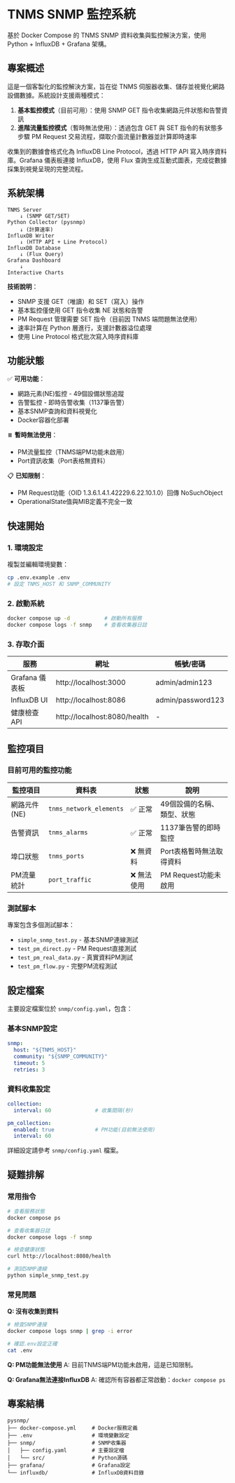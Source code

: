 # TNMS SNMP 監控系統

基於 Docker Compose 的 TNMS SNMP 資料收集與監控解決方案，使用 Python + InfluxDB + Grafana 架構。

## 專案概述

這是一個客製化的監控解決方案，旨在從 TNMS 伺服器收集、儲存並視覺化網路設備數據。系統設計支援兩種模式：

1. **基本監控模式**（目前可用）：使用 SNMP GET 指令收集網路元件狀態和告警資訊
2. **進階流量監控模式**（暫時無法使用）：透過包含 GET 與 SET 指令的有狀態多步驟 PM Request 交易流程，擷取介面流量計數器並計算即時速率

收集到的數據會格式化為 InfluxDB Line Protocol，透過 HTTP API 寫入時序資料庫。Grafana 儀表板連接 InfluxDB，使用 Flux 查詢生成互動式圖表，完成從數據採集到視覺呈現的完整流程。

## 系統架構

```
TNMS Server
    ↓ (SNMP GET/SET)
Python Collector (pysnmp)
    ↓ (計算速率)
InfluxDB Writer
    ↓ (HTTP API + Line Protocol)
InfluxDB Database
    ↓ (Flux Query)
Grafana Dashboard
    ↓
Interactive Charts
```

**技術說明**：
- SNMP 支援 GET（唯讀）和 SET（寫入）操作
- 基本監控僅使用 GET 指令收集 NE 狀態和告警
- PM Request 管理需要 SET 指令（目前因 TNMS 端問題無法使用）
- 速率計算在 Python 層進行，支援計數器溢位處理
- 使用 Line Protocol 格式批次寫入時序資料庫

## 功能狀態

✅ **可用功能**：
- 網路元素(NE)監控 - 49個設備狀態追蹤
- 告警監控 - 即時告警收集（1137筆告警）
- 基本SNMP查詢和資料視覺化
- Docker容器化部署

⏸️ **暫時無法使用**：
- PM流量監控（TNMS端PM功能未啟用）
- Port資訊收集（Port表格無資料）

📋 **已知限制**：
- PM Request功能（OID 1.3.6.1.4.1.42229.6.22.10.1.0）回傳 NoSuchObject
- OperationalState值與MIB定義不完全一致

## 快速開始

### 1. 環境設定
複製並編輯環境變數：
```bash
cp .env.example .env
# 設定 TNMS_HOST 和 SNMP_COMMUNITY
```

### 2. 啟動系統
```bash
docker compose up -d           # 啟動所有服務
docker compose logs -f snmp    # 查看收集器日誌
```

### 3. 存取介面
| 服務 | 網址 | 帳號/密碼 |
|------|------|-----------|
| Grafana 儀表板 | http://localhost:3000 | admin/admin123 |
| InfluxDB UI | http://localhost:8086 | admin/password123 |
| 健康檢查 API | http://localhost:8080/health | - |

## 監控項目

### 目前可用的監控功能

| 監控項目 | 資料表 | 狀態 | 說明 |
|----------|--------|------|------|
| 網路元件(NE) | `tnms_network_elements` | ✅ 正常 | 49個設備的名稱、類型、狀態 |
| 告警資訊 | `tnms_alarms` | ✅ 正常 | 1137筆告警的即時監控 |
| 埠口狀態 | `tnms_ports` | ❌ 無資料 | Port表格暫時無法取得資料 |
| PM流量統計 | `port_traffic` | ❌ 無法使用 | PM Request功能未啟用 |

### 測試腳本

專案包含多個測試腳本：
- `simple_snmp_test.py` - 基本SNMP連線測試
- `test_pm_direct.py` - PM Request直接測試
- `test_pm_real_data.py` - 真實資料PM測試
- `test_pm_flow.py` - 完整PM流程測試

## 設定檔案

主要設定檔案位於 `snmp/config.yaml`，包含：

### 基本SNMP設定
```yaml
snmp:
  host: "${TNMS_HOST}"
  community: "${SNMP_COMMUNITY}"
  timeout: 5
  retries: 3
```

### 資料收集設定
```yaml
collection:
  interval: 60              # 收集間隔(秒)

pm_collection:
  enabled: true             # PM功能(目前無法使用)
  interval: 60
```

詳細設定請參考 `snmp/config.yaml` 檔案。

## 疑難排解

### 常用指令
```bash
# 查看服務狀態
docker compose ps

# 查看收集器日誌
docker compose logs -f snmp

# 檢查健康狀態
curl http://localhost:8080/health

# 測試SNMP連線
python simple_snmp_test.py
```

### 常見問題

**Q: 沒有收集到資料**
```bash
# 檢查SNMP連接
docker compose logs snmp | grep -i error

# 確認.env設定正確
cat .env
```

**Q: PM功能無法使用**
A: 目前TNMS端PM功能未啟用，這是已知限制。

**Q: Grafana無法連接InfluxDB**
A: 確認所有容器都正常啟動：`docker compose ps`

## 專案結構
```
pysnmp/
├── docker-compose.yml     # Docker服務定義
├── .env                   # 環境變數設定
├── snmp/                  # SNMP收集器
│   ├── config.yaml        # 主要設定檔
│   └── src/               # Python源碼
├── grafana/               # Grafana設定
└── influxdb/              # InfluxDB資料目錄
```